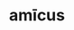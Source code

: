 ---
title: amīcus
meaning: friend
ch: three
pos: noun
stem: amīc
genend: ī
abbgender: m.
abbgender2: masc.
gender: masculine
declension: second
derivative: amicable
---